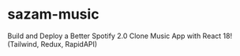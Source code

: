 # sazam-music
Build and Deploy a Better Spotify 2.0 Clone Music App with React 18! (Tailwind, Redux, RapidAPI)
